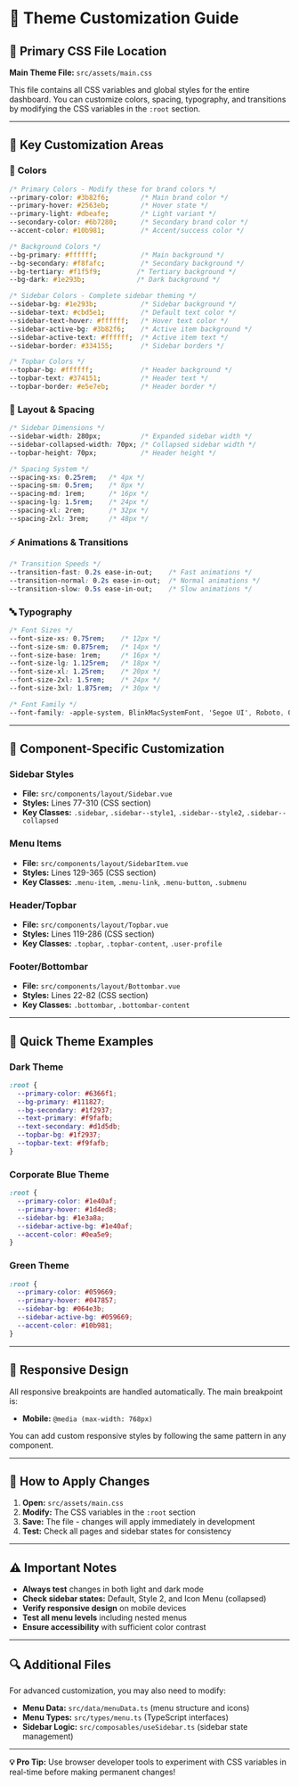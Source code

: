# 🎨 Theme Customization Guide

## 📁 Primary CSS File Location

**Main Theme File:** `src/assets/main.css`

This file contains all CSS variables and global styles for the entire dashboard. You can customize colors, spacing, typography, and transitions by modifying the CSS variables in the `:root` section.

---

## 🎯 Key Customization Areas

### 🌈 **Colors**

```css
/* Primary Colors - Modify these for brand colors */
--primary-color: #3b82f6;        /* Main brand color */
--primary-hover: #2563eb;        /* Hover state */
--primary-light: #dbeafe;        /* Light variant */
--secondary-color: #6b7280;      /* Secondary brand color */
--accent-color: #10b981;         /* Accent/success color */

/* Background Colors */
--bg-primary: #ffffff;           /* Main background */
--bg-secondary: #f8fafc;         /* Secondary background */
--bg-tertiary: #f1f5f9;         /* Tertiary background */
--bg-dark: #1e293b;             /* Dark background */

/* Sidebar Colors - Complete sidebar theming */
--sidebar-bg: #1e293b;           /* Sidebar background */
--sidebar-text: #cbd5e1;         /* Default text color */
--sidebar-text-hover: #ffffff;   /* Hover text color */
--sidebar-active-bg: #3b82f6;    /* Active item background */
--sidebar-active-text: #ffffff;  /* Active item text */
--sidebar-border: #334155;       /* Sidebar borders */

/* Topbar Colors */
--topbar-bg: #ffffff;            /* Header background */
--topbar-text: #374151;          /* Header text */
--topbar-border: #e5e7eb;        /* Header border */
```

### 📏 **Layout & Spacing**

```css
/* Sidebar Dimensions */
--sidebar-width: 280px;          /* Expanded sidebar width */
--sidebar-collapsed-width: 70px; /* Collapsed sidebar width */
--topbar-height: 70px;           /* Header height */

/* Spacing System */
--spacing-xs: 0.25rem;   /* 4px */
--spacing-sm: 0.5rem;    /* 8px */
--spacing-md: 1rem;      /* 16px */
--spacing-lg: 1.5rem;    /* 24px */
--spacing-xl: 2rem;      /* 32px */
--spacing-2xl: 3rem;     /* 48px */
```

### ⚡ **Animations & Transitions**

```css
/* Transition Speeds */
--transition-fast: 0.2s ease-in-out;    /* Fast animations */
--transition-normal: 0.2s ease-in-out;  /* Normal animations */
--transition-slow: 0.5s ease-in-out;    /* Slow animations */
```

### 🔤 **Typography**

```css
/* Font Sizes */
--font-size-xs: 0.75rem;    /* 12px */
--font-size-sm: 0.875rem;   /* 14px */
--font-size-base: 1rem;     /* 16px */
--font-size-lg: 1.125rem;   /* 18px */
--font-size-xl: 1.25rem;    /* 20px */
--font-size-2xl: 1.5rem;    /* 24px */
--font-size-3xl: 1.875rem;  /* 30px */

/* Font Family */
--font-family: -apple-system, BlinkMacSystemFont, 'Segoe UI', Roboto, Oxygen, Ubuntu, Cantarell, sans-serif;
```

---

## 🔧 **Component-Specific Customization**

### **Sidebar Styles**
- **File:** `src/components/layout/Sidebar.vue`
- **Styles:** Lines 77-310 (CSS section)
- **Key Classes:** `.sidebar`, `.sidebar--style1`, `.sidebar--style2`, `.sidebar--collapsed`

### **Menu Items**
- **File:** `src/components/layout/SidebarItem.vue`
- **Styles:** Lines 129-365 (CSS section)
- **Key Classes:** `.menu-item`, `.menu-link`, `.menu-button`, `.submenu`

### **Header/Topbar**
- **File:** `src/components/layout/Topbar.vue`
- **Styles:** Lines 119-286 (CSS section)
- **Key Classes:** `.topbar`, `.topbar-content`, `.user-profile`

### **Footer/Bottombar**
- **File:** `src/components/layout/Bottombar.vue`
- **Styles:** Lines 22-82 (CSS section)
- **Key Classes:** `.bottombar`, `.bottombar-content`

---

## 🎨 **Quick Theme Examples**

### **Dark Theme**
```css
:root {
  --primary-color: #6366f1;
  --bg-primary: #111827;
  --bg-secondary: #1f2937;
  --text-primary: #f9fafb;
  --text-secondary: #d1d5db;
  --topbar-bg: #1f2937;
  --topbar-text: #f9fafb;
}
```

### **Corporate Blue Theme**
```css
:root {
  --primary-color: #1e40af;
  --primary-hover: #1d4ed8;
  --sidebar-bg: #1e3a8a;
  --sidebar-active-bg: #1e40af;
  --accent-color: #0ea5e9;
}
```

### **Green Theme**
```css
:root {
  --primary-color: #059669;
  --primary-hover: #047857;
  --sidebar-bg: #064e3b;
  --sidebar-active-bg: #059669;
  --accent-color: #10b981;
}
```

---

## 📱 **Responsive Design**

All responsive breakpoints are handled automatically. The main breakpoint is:
- **Mobile:** `@media (max-width: 768px)`

You can add custom responsive styles by following the same pattern in any component.

---

## 🚀 **How to Apply Changes**

1. **Open:** `src/assets/main.css`
2. **Modify:** The CSS variables in the `:root` section
3. **Save:** The file - changes will apply immediately in development
4. **Test:** Check all pages and sidebar states for consistency

---

## ⚠️ **Important Notes**

- **Always test** changes in both light and dark mode
- **Check sidebar states:** Default, Style 2, and Icon Menu (collapsed)
- **Verify responsive design** on mobile devices
- **Test all menu levels** including nested menus
- **Ensure accessibility** with sufficient color contrast

---

## 🔍 **Additional Files**

For advanced customization, you may also need to modify:

- **Menu Data:** `src/data/menuData.ts` (menu structure and icons)
- **Menu Types:** `src/types/menu.ts` (TypeScript interfaces)
- **Sidebar Logic:** `src/composables/useSidebar.ts` (sidebar state management)

---

**💡 Pro Tip:** Use browser developer tools to experiment with CSS variables in real-time before making permanent changes!
